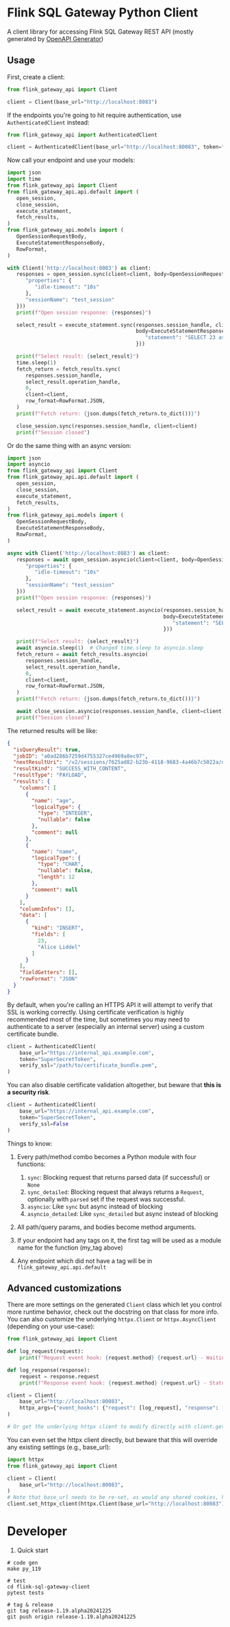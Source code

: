 # Flink SQL Gateway Python Client
A client library for accessing Flink SQL Gateway REST API
(mostly generated by [OpenAPI Generator](https://github.com/openapi-generators))

## Usage
First, create a client:

```python
from flink_gateway_api import Client

client = Client(base_url="http://localhost:8083")
```

If the endpoints you're going to hit require authentication, use `AuthenticatedClient` instead:

```python
from flink_gateway_api import AuthenticatedClient

client = AuthenticatedClient(base_url="http://localhost:80083", token="SuperSecretToken")
```

Now call your endpoint and use your models:

```python
import json
import time
from flink_gateway_api import Client
from flink_gateway_api.api.default import (
   open_session,
   close_session,
   execute_statement,
   fetch_results,
)
from flink_gateway_api.models import (
   OpenSessionRequestBody,
   ExecuteStatementResponseBody,
   RowFormat,
)

with Client('http://localhost:8083') as client:
   responses = open_session.sync(client=client, body=OpenSessionRequestBody.from_dict({
      "properties": {
         "idle-timeout": "10s"
      },
      "sessionName": "test_session"
   }))
   print(f"Open session response: {responses}")

   select_result = execute_statement.sync(responses.session_handle, client=client,
                                          body=ExecuteStatementResponseBody.from_dict({
                                             "statement": "SELECT 23 as age, 'Alice Liddel' as name;",
                                          }))

   print(f"Select result: {select_result}")
   time.sleep(1)
   fetch_return = fetch_results.sync(
      responses.session_handle,
      select_result.operation_handle,
      0,
      client=client,
      row_format=RowFormat.JSON,
   )
   print(f"Fetch return: {json.dumps(fetch_return.to_dict())}")

   close_session.sync(responses.session_handle, client=client)
   print(f"Session closed")
```

Or do the same thing with an async version:

```python
import json
import asyncio
from flink_gateway_api import Client
from flink_gateway_api.api.default import (
   open_session,
   close_session,
   execute_statement,
   fetch_results,
)
from flink_gateway_api.models import (
   OpenSessionRequestBody,
   ExecuteStatementResponseBody,
   RowFormat,
)

async with Client('http://localhost:8083') as client:
   responses = await open_session.asyncio(client=client, body=OpenSessionRequestBody.from_dict({
      "properties": {
         "idle-timeout": "10s"
      },
      "sessionName": "test_session"
   }))
   print(f"Open session response: {responses}")

   select_result = await execute_statement.asyncio(responses.session_handle, client=client,
                                                   body=ExecuteStatementResponseBody.from_dict({
                                                      "statement": "SELECT 23 as age, 'Alice Liddel' as name;",
                                                   }))

   print(f"Select result: {select_result}")
   await asyncio.sleep(1)  # Changed time.sleep to asyncio.sleep
   fetch_return = await fetch_results.asyncio(
      responses.session_handle,
      select_result.operation_handle,
      0,
      client=client,
      row_format=RowFormat.JSON,
   )
   print(f"Fetch return: {json.dumps(fetch_return.to_dict())}")

   await close_session.asyncio(responses.session_handle, client=client)
   print(f"Session closed")
```

The returned results will be like:
```json
{
  "isQueryResult": true,
  "jobID": "a0ad286b7259d4755327ce4969a8ec97",
  "nextResultUri": "/v2/sessions/7625ad82-b23b-4118-9683-4a46b7c5022a/operations/353994b9-532d-4c0e-9258-688ec777f948/result/1?rowFormat=JSON",
  "resultKind": "SUCCESS_WITH_CONTENT",
  "resultType": "PAYLOAD",
  "results": {
    "columns": [
      {
        "name": "age",
        "logicalType": {
          "type": "INTEGER",
          "nullable": false
        },
        "comment": null
      },
      {
        "name": "name",
        "logicalType": {
          "type": "CHAR",
          "nullable": false,
          "length": 12
        },
        "comment": null
      }
    ],
    "columnInfos": [],
    "data": [
      {
        "kind": "INSERT",
        "fields": [
          23,
          "Alice Liddel"
        ]
      }
    ],
    "fieldGetters": [],
    "rowFormat": "JSON"
  }
}
```

By default, when you're calling an HTTPS API it will attempt to verify that SSL is working correctly. Using certificate verification is highly recommended most of the time, but sometimes you may need to authenticate to a server (especially an internal server) using a custom certificate bundle.

```python
client = AuthenticatedClient(
    base_url="https://internal_api.example.com", 
    token="SuperSecretToken",
    verify_ssl="/path/to/certificate_bundle.pem",
)
```

You can also disable certificate validation altogether, but beware that **this is a security risk**.

```python
client = AuthenticatedClient(
    base_url="https://internal_api.example.com", 
    token="SuperSecretToken", 
    verify_ssl=False
)
```

Things to know:
1. Every path/method combo becomes a Python module with four functions:
    1. `sync`: Blocking request that returns parsed data (if successful) or `None`
    1. `sync_detailed`: Blocking request that always returns a `Request`, optionally with `parsed` set if the request was successful.
    1. `asyncio`: Like `sync` but async instead of blocking
    1. `asyncio_detailed`: Like `sync_detailed` but async instead of blocking

1. All path/query params, and bodies become method arguments.
1. If your endpoint had any tags on it, the first tag will be used as a module name for the function (my_tag above)
1. Any endpoint which did not have a tag will be in `flink_gateway_api.api.default`

## Advanced customizations

There are more settings on the generated `Client` class which let you control more runtime behavior, check out the docstring on that class for more info. You can also customize the underlying `httpx.Client` or `httpx.AsyncClient` (depending on your use-case):

```python
from flink_gateway_api import Client

def log_request(request):
    print(f"Request event hook: {request.method} {request.url} - Waiting for response")

def log_response(response):
    request = response.request
    print(f"Response event hook: {request.method} {request.url} - Status {response.status_code}")

client = Client(
    base_url="http://localhost:80083",
    httpx_args={"event_hooks": {"request": [log_request], "response": [log_response]}},
)

# Or get the underlying httpx client to modify directly with client.get_httpx_client() or client.get_async_httpx_client()
```

You can even set the httpx client directly, but beware that this will override any existing settings (e.g., base_url):

```python
import httpx
from flink_gateway_api import Client

client = Client(
    base_url="http://localhost:80083",
)
# Note that base_url needs to be re-set, as would any shared cookies, headers, etc.
client.set_httpx_client(httpx.Client(base_url="http://localhost:80083"))
```

# Developer

1. Quick start
```
# code gen
make py_119

# test
cd flink-sql-gateway-client
pytest tests

# tag & release
git tag release-1.19.alpha20241225
git push origin release-1.19.alpha20241225

```
